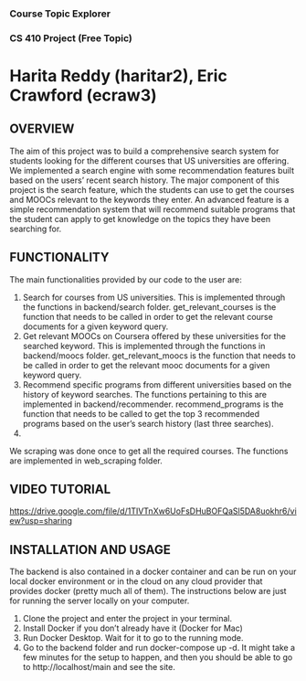 ### Course Topic Explorer
### CS 410 Project (Free Topic)

# Harita Reddy (haritar2), Eric Crawford (ecraw3)

## OVERVIEW

The aim of this project was to build a comprehensive search system for students looking for the different courses that US universities are offering. We implemented a search engine with some recommendation features built based on the users’ recent search history. The major component of this project is the search feature, which the students can use to get the courses and MOOCs relevant to the keywords they enter. An advanced feature is a simple recommendation system that will recommend suitable programs that the student can apply to get knowledge on the topics they have been searching for.

## FUNCTIONALITY

The main functionalities provided by our code to the user are:
1. Search for courses from US universities. This is implemented through the functions in backend/search folder. get_relevant_courses is the function that needs to be called in order to get the relevant course documents for a given keyword query.
2. Get relevant MOOCs on Coursera offered by these universities for the searched keyword. This is implemented through the functions in backend/moocs folder. get_relevant_moocs is the function that needs to be called in order to get the relevant mooc documents for a given keyword query.
3. Recommend specific programs from different universities based on the history of keyword searches. The functions pertaining to this are implemented in backend/recommender. recommend_programs is the function that needs to be called to get the top 3 recommended programs based on the user’s search history (last three searches).
4. 
We scraping was done once to get all the required courses. The functions are implemented in web_scraping folder.

## VIDEO TUTORIAL
https://drive.google.com/file/d/1TIVTnXw6UoFsDHuBOFQaSl5DA8uokhr6/view?usp=sharing

## INSTALLATION AND USAGE

The backend is also contained in a docker container and can be run on your local docker environment or in the cloud on any cloud provider that provides docker (pretty much all of them). The instructions below are just for running the server locally on your computer.

1. Clone the project and enter the project in your terminal.
2. Install Docker if you don’t already have it (Docker for Mac)
3. Run Docker Desktop. Wait for it to go to the running mode.
4. Go to the backend folder and run docker-compose up -d. It might take a few minutes for the setup to happen, and then you should be able to go to http://localhost/main and see the site.

